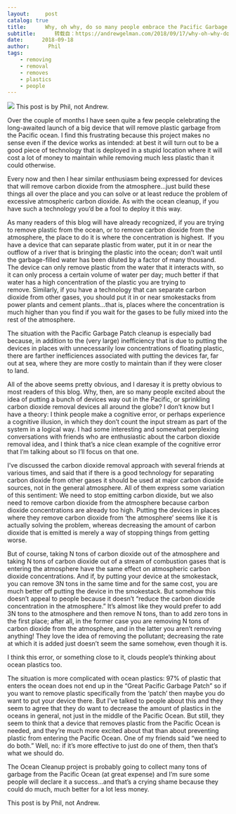 ```yaml
---
layout:     post
catalog: true
title:      Why, oh why, do so many people embrace the Pacific Garbage Cleanup nonsense? (I have a theory).
subtitle:      转载自：https://andrewgelman.com/2018/09/17/why-oh-why-do-so-many-people-embrace-the-pacific-garbage-cleanup-nonsense-i-have-a-theory/
date:      2018-09-18
author:      Phil
tags:
    - removing
    - removal
    - removes
    - plastics
    - people
---
```





![](https://andrewgelman.com/wp-content/uploads/2018/09/us-toy-tmp-images-catalog-products-1-5-1576113_8578ac32-5d30-44cd-b080-6a33d6571486_2000x.jpg)
This post is by Phil, not Andrew.

Over the couple of months I have seen quite a few people celebrating the long-awaited launch of a big device that will remove plastic garbage from the Pacific ocean. I find this frustrating because this project makes no sense even if the device works as intended: at best it will turn out to be a good piece of technology that is deployed in a stupid location where it will cost a lot of money to maintain while removing much less plastic than it could otherwise.

Every now and then I hear similar enthusiasm being expressed for devices that will remove carbon dioxide from the atmosphere…just build these things all over the place and you can solve or at least reduce the problem of excessive atmospheric carbon dioxide. As with the ocean cleanup, if you have such a technology you’d be a fool to deploy it this way.

As many readers of this blog will have already recognized, if you are trying to remove plastic from the ocean, or to remove carbon dioxide from the atmosphere, the place to do it is where the concentration is highest.  If you have a device that can separate plastic from water, put it in or near the outflow of a river that is bringing the plastic into the ocean; don’t wait until the garbage-filled water has been diluted by a factor of many thousand. The device can only remove plastic from the water that it interacts with, so it can only process a certain volume of water per day; much better if that water has a high concentration of the plastic you are trying to remove. Similarly, if you have a technology that can separate carbon dioxide from other gases, you should put it in or near smokestacks from power plants and cement plants…that is, places where the concentration is much higher than you find if you wait for the gases to be fully mixed into the rest of the atmosphere.

The situation with the Pacific Garbage Patch cleanup is especially bad because, in addition to the (very large) inefficiency that is due to putting the devices in places with unnecessarily low concentrations of floating plastic, there are farther inefficiences associated with putting the devices far, far out at sea, where they are more costly to maintain than if they were closer to land.

All of the above seems pretty obvious, and I daresay it is pretty obvious to most readers of this blog. Why, then, are so many people excited about the idea of putting a bunch of devices way out in the Pacific, or sprinkling carbon dioxide removal devices all around the globe? I don’t know but I have a theory: I think people make a cognitive error, or perhaps experience a cognitive illusion, in which they don’t count the input stream as part of the system in a logical way. I had some interesting and somewhat perplexing conversations with friends who are enthusiastic about the carbon dioxide removal idea, and I think that’s a nice clean example of the cognitive error that I’m talking about so I’ll focus on that one.

I’ve discussed the carbon dioxide removal approach with several friends at various times, and said that if there is a good technology for separating carbon dioxide from other gases it should be used at major carbon dioxide sources, not in the general atmosphere. All of them express some variation of this sentiment: We need to stop emitting carbon dioxide, but we also need to remove carbon dioxide from the atmosphere because carbon dioxide concentrations are already too high. Putting the devices in places where they remove carbon dioxide from ‘the atmosphere’ seems like it is actually solving the problem, whereas decreasing the amount of carbon dioxide that is emitted is merely a way of stopping things from getting worse.

But of course, taking N tons of carbon dioxide out of the atmosphere and taking N tons of carbon dioxide out of a stream of combustion gases that is entering the atmosphere have the same effect on atmospheric carbon dioxide concentrations. And if, by putting your device at the smokestack, you can remove 3N tons in the same time and for the same cost, you are much better off putting the device in the smokestack. But somehow this doesn’t appeal to people because it doesn’t “reduce the carbon dioxide concentration in the atmosphere.” It’s almost like they would prefer to add 3N tons to the atmosphere and then remove N tons, than to add zero tons in the first place; after all, in the former case you are removing N tons of carbon dioxide from the atmosphere, and in the latter you aren’t removing anything! They love the idea of removing the pollutant; decreasing the rate at which it is added just doesn’t seem the same somehow, even though it is.

I think this error, or something close to it, clouds people’s thinking about ocean plastics too.

The situation is more complicated with ocean plastics: 97% of plastic that enters the ocean does not end up in the “Great Pacific Garbage Patch” so if you want to remove plastic specifically from the ‘patch’ then maybe you do want to put your device there. But I’ve talked to people about this and they seem to agree that they do want to decrease the amount of plastics in the oceans in general, not just in the middle of the Pacific Ocean. But still, they seem to think that a device that removes plastic from the Pacific Ocean is needed, and they’re much more excited about that than about preventing plastic from entering the Pacific Ocean. One of my friends said “we need to do both.” Well, no: if it’s more effective to just do one of them, then that’s what we should do.

The Ocean Cleanup project is probably going to collect many tons of garbage from the Pacific Ocean (at great expense) and I’m sure some people will declare it a success…and that’s a crying shame because they could do much, much better for a lot less money.

This post is by Phil, not Andrew.



